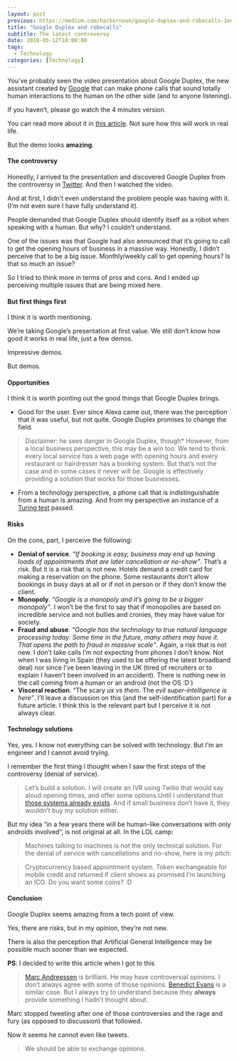 ```yaml
---
layout: post
previous: https://medium.com/hackernoon/google-duplex-and-robocalls-1ed9cfca3e8a
title: "Google Duplex and robocalls"
subtitle: The latest controversy
date: 2018-05-12T18:00:00
tags:
  - Technology
categories: [Technology]
---
```


You’ve probably seen the video presentation about Google Duplex, the new assistant created by [Google](https://hackernoon.com/tagged/google) that can make phone calls that sound totally human interactions to the human on the other side (and to anyone listening).

If you haven’t, please go watch the 4 minutes version.

You can read more about it in [this article](https://ai.googleblog.com/2018/05/duplex-ai-system-for-natural-conversation.html). Not sure how this will work in real life.

But the demo looks **amazing**.

#### The controversy

Honestly, I arrived to the presentation and discovered Google Duplex from the controversy in [Twitter](https://hackernoon.com/tagged/twitter). And then I watched the video.

And at first, I didn’t even understand the problem people was having with it. (I’m not even sure I have fully understand it).

People demanded that Google Duplex should identify itself as a robot when speaking with a human. But why? I couldn’t understand.

One of the issues was that Google had also announced that it’s going to call to get the opening hours of business in a massive way. Honestly, I didn’t perceive that to be a big issue. Monthly/weekly call to get opening hours? Is that so much an issue?

So I tried to think more in terms of pros and cons. And I ended up perceiving multiple issues that are being mixed here.

#### But first things first

I think it is worth mentioning.

We’re taking Google’s presentation at first value. We still don’t know how good it works in real life, just a few demos.

Impressive demos.

But demos.

#### Opportunities

I think it is worth pointing out the good things that Google Duplex brings.

- Good for the user. Ever since Alexa came out, there was the perception that it was useful, but not quite. Google Duplex promises to change the field.

> [](https://twitter.com/benedictevans/status/822961461559324672?lang=en)Disclaimer: he sees danger in Google Duplex, though\* However, from a local business perspective, this may be a win too. We tend to think every local service has a web page with opening hours and every restaurant or hairdresser has a booking system. But that’s not the case and in some cases it never will be. Google is effectively providing a solution that works for those businesses.

- From a technology perspective, a phone call that is indistinguishable from a human is amazing. And from my perspective an instance of a [Turing test](https://en.wikipedia.org/wiki/Turing_test) passed.

#### Risks

On the cons, part, I perceive the following:

- **Denial of service**. _“If booking is easy, business may end up having loads of appointments that are later cancellation or no-show”_. That’s a risk. But it is a risk that is not new. Hotels demand a credit card for making a reservation on the phone. Some restaurants don’t allow bookings in busy days at all or if not in person or if they don’t know the client.
- **Monopoly**. “_Google is a monopoly and it’s going to be a bigger monopoly”_. I won’t be the first to say that if monopolies are based on incredible service and not bullies and cronies, they may have value for society.
- **Fraud and abuse**. _“Google has the technology to true natural language processing today. Some time in the future, many others may have it. That opens the path to fraud in massive scale”_. Again, a risk that is not new. I don’t take calls I’m not expecting from phones I don’t know. Not when I was living in Spain (they used to be offering the latest broadband deal) nor since I’ve been leaving in the UK (tired of recruiters or to explain I haven’t been involved in an accident). There is nothing new in the call coming from a human or an android (not the OS :D )
- **Visceral reaction**. “The scary _us vs them_. The _evil super-intelligence is here”_. I’ll leave a discussion on this (and the self-identification part) for a future article. I think this is the relevant part but I perceive it is not always clear.

#### Technology solutions

Yes, yes. I know not everything can be solved with technology. But I’m an engineer and I cannot avoid trying.

I remember the first thing I thought when I saw the first steps of the controversy (denial of service).

> Let’s build a solution. I will create an IVR using Twilio that would say aloud opening times, and offer some options.Until I understand that [those systems already exists](#3b65). And if small business don’t have it, they wouldn’t buy my solution either.

But my idea “in a few years there will be human-like conversations with only androids involved”, is not original at all. In the LOL camp:

> [](https://twitter.com/Javi/status/994624094715891713)Machines talking to machines is not the only technical solution. For the denial of service with cancellations and no-show, here is my pitch:

> Cryptocurrency based appointment system. Token exchangeable for mobile credit and returned if client shows as promised.I’m launching an ICO. Do you want some coins? :D

#### Conclusion

Google Duplex seems amazing from a tech point of view.

Yes, there are risks, but in my opinion, they’re not new.

There is also the perception that Artificial General Intelligence may be possible much sooner than we expected.

**PS**: I decided to write this article when I got to this

> [](https://twitter.com/WillOremus/status/995057583445557248) [Marc Andreessen](https://medium.com/u/fa65e64cf273) is brilliant. He may have controversial opinions. I don’t always agree with some of those opinions. [Benedict Evans](https://medium.com/u/78c5166b8328) is a similar case. But I always try to understand because they **always** provide something I hadn’t thought about.

Marc stopped tweeting after one of those controversies and the rage and fury (as opposed to discussion) that followed.

Now it seems he cannot even like tweets.

> We should be able to exchange opinions.
